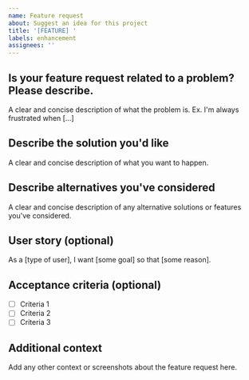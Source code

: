 ```yaml
---
name: Feature request
about: Suggest an idea for this project
title: '[FEATURE] '
labels: enhancement
assignees: ''
---
```


## Is your feature request related to a problem? Please describe.
A clear and concise description of what the problem is. Ex. I'm always frustrated when [...]

## Describe the solution you'd like
A clear and concise description of what you want to happen.

## Describe alternatives you've considered
A clear and concise description of any alternative solutions or features you've considered.

## User story (optional)
As a [type of user], I want [some goal] so that [some reason].

## Acceptance criteria (optional)
- [ ] Criteria 1
- [ ] Criteria 2
- [ ] Criteria 3

## Additional context
Add any other context or screenshots about the feature request here.
